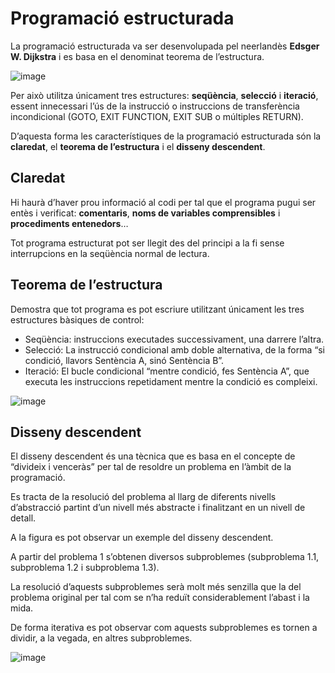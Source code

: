 # Programació estructurada

La programació estructurada va ser desenvolupada pel neerlandès **Edsger W. Dijkstra** i es basa en el denominat teorema de l’estructura.

![image](https://github.com/XaSaFa/IntroduccioProgramacio/assets/110727546/aacab9dd-4a06-45b0-b30e-12d663bd4220)

Per això utilitza únicament tres estructures: **seqüència**, **selecció** i **iteració**, essent innecessari l’ús de la instrucció o instruccions de transferència incondicional (GOTO, EXIT FUNCTION, EXIT SUB o múltiples RETURN).

D’aquesta forma les característiques de la programació estructurada són la **claredat**, el **teorema de l’estructura** i el **disseny descendent**.

## Claredat

Hi haurà d’haver prou informació al codi per tal que el programa pugui ser entès i verificat: **comentaris**, **noms de variables comprensibles** i **procediments entenedors**…

Tot programa estructurat pot ser llegit des del principi a la fi sense interrupcions en la seqüència normal de lectura.

## Teorema de l’estructura

Demostra que tot programa es pot escriure utilitzant únicament les tres estructures bàsiques de control:

- Seqüència: instruccions executades successivament, una darrere l’altra.
- Selecció: La instrucció condicional amb doble alternativa, de la forma “si condició, llavors Sentència A, sinó Sentència B”.
- Iteració: El bucle condicional “mentre condició, fes Sentència A”, que executa les instruccions repetidament mentre la condició es compleixi. 

![image](https://github.com/XaSaFa/IntroduccioProgramacio/assets/110727546/ccc57bf6-f70b-4f2e-b3f6-f2755feff8fb)

## Disseny descendent

El disseny descendent és una tècnica que es basa en el concepte de “divideix i venceràs” per tal de resoldre un problema en l’àmbit de la programació.

Es tracta de la resolució del problema al llarg de diferents nivells d’abstracció partint d’un nivell més abstracte i finalitzant en un nivell de detall.

A la figura es pot observar un exemple del disseny descendent.

A partir del problema 1 s’obtenen diversos subproblemes (subproblema 1.1, subproblema 1.2 i subproblema 1.3).

La resolució d’aquests subproblemes serà molt més senzilla que la del problema original per tal com se n’ha reduït considerablement l’abast i la mida.

De forma iterativa es pot observar com aquests subproblemes es tornen a dividir, a la vegada, en altres subproblemes.

![image](https://github.com/XaSaFa/IntroduccioProgramacio/assets/110727546/9a962eeb-8fdb-4c3a-a281-4a31cb35828c)

